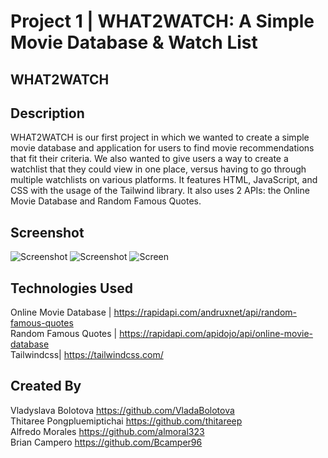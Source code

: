 # Project 1 | WHAT2WATCH: A Simple Movie Database & Watch List
## WHAT2WATCH
## Description
WHAT2WATCH is our first project in which we wanted to create a simple movie database and application for users to find movie recommendations that fit their criteria. We also wanted to give users a way to create a watchlist that they could view in one place, versus having to go through multiple watchlists on various platforms. It features HTML, JavaScript, and CSS with the usage of the Tailwind library. It also uses 2 APIs: the Online Movie Database and Random Famous Quotes.  
## Screenshot
![Screenshot](https://github.com/VladaBolotova/Project1-Movie-App/blob/main/assets/IMG/SS1.png)
![Screenshot](https://github.com/VladaBolotova/Project1-Movie-App/blob/main/assets/IMG/SS2.png)
![Screen](https://github.com/VladaBolotova/Project1-Movie-App/blob/main/assets/IMG/SS3.png)

## Technologies Used
Online Movie Database |
https://rapidapi.com/andruxnet/api/random-famous-quotes
<br>
Random Famous Quotes |
https://rapidapi.com/apidojo/api/online-movie-database
<br>
Tailwindcss|
https://tailwindcss.com/

## Created By
Vladyslava Bolotova
https://github.com/VladaBolotova
<br>
Thitaree Pongpluemiptichai 
https://github.com/thitareep
<br>
Alfredo Morales
https://github.com/almoral323
<br>
Brian Campero
https://github.com/Bcamper96
